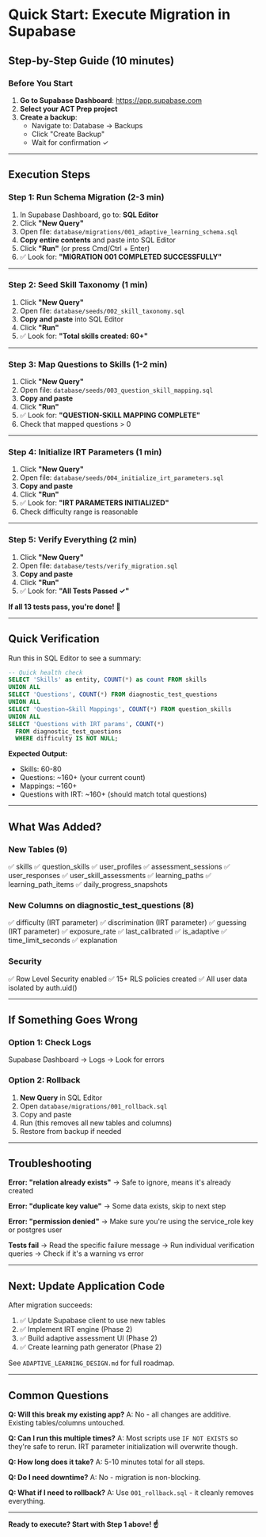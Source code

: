 # Quick Start: Execute Migration in Supabase

## Step-by-Step Guide (10 minutes)

### Before You Start

1. **Go to Supabase Dashboard**: https://app.supabase.com
2. **Select your ACT Prep project**
3. **Create a backup**:
   - Navigate to: Database → Backups
   - Click "Create Backup"
   - Wait for confirmation ✓

---

## Execution Steps

### Step 1: Run Schema Migration (2-3 min)

1. In Supabase Dashboard, go to: **SQL Editor**
2. Click **"New Query"**
3. Open file: `database/migrations/001_adaptive_learning_schema.sql`
4. **Copy entire contents** and paste into SQL Editor
5. Click **"Run"** (or press Cmd/Ctrl + Enter)
6. ✅ Look for: **"MIGRATION 001 COMPLETED SUCCESSFULLY"**

---

### Step 2: Seed Skill Taxonomy (1 min)

1. Click **"New Query"**
2. Open file: `database/seeds/002_skill_taxonomy.sql`
3. **Copy and paste** into SQL Editor
4. Click **"Run"**
5. ✅ Look for: **"Total skills created: 60+"**

---

### Step 3: Map Questions to Skills (1-2 min)

1. Click **"New Query"**
2. Open file: `database/seeds/003_question_skill_mapping.sql`
3. **Copy and paste**
4. Click **"Run"**
5. ✅ Look for: **"QUESTION-SKILL MAPPING COMPLETE"**
6. Check that mapped questions > 0

---

### Step 4: Initialize IRT Parameters (1 min)

1. Click **"New Query"**
2. Open file: `database/seeds/004_initialize_irt_parameters.sql`
3. **Copy and paste**
4. Click **"Run"**
5. ✅ Look for: **"IRT PARAMETERS INITIALIZED"**
6. Check difficulty range is reasonable

---

### Step 5: Verify Everything (2 min)

1. Click **"New Query"**
2. Open file: `database/tests/verify_migration.sql`
3. **Copy and paste**
4. Click **"Run"**
5. ✅ Look for: **"All Tests Passed ✓"**

**If all 13 tests pass, you're done! 🎉**

---

## Quick Verification

Run this in SQL Editor to see a summary:

```sql
-- Quick health check
SELECT 'Skills' as entity, COUNT(*) as count FROM skills
UNION ALL
SELECT 'Questions', COUNT(*) FROM diagnostic_test_questions
UNION ALL
SELECT 'Question→Skill Mappings', COUNT(*) FROM question_skills
UNION ALL
SELECT 'Questions with IRT params', COUNT(*)
  FROM diagnostic_test_questions
  WHERE difficulty IS NOT NULL;
```

**Expected Output:**
- Skills: 60-80
- Questions: ~160+ (your current count)
- Mappings: ~160+
- Questions with IRT: ~160+ (should match total questions)

---

## What Was Added?

### New Tables (9)
✅ skills
✅ question_skills
✅ user_profiles
✅ assessment_sessions
✅ user_responses
✅ user_skill_assessments
✅ learning_paths
✅ learning_path_items
✅ daily_progress_snapshots

### New Columns on diagnostic_test_questions (8)
✅ difficulty (IRT parameter)
✅ discrimination (IRT parameter)
✅ guessing (IRT parameter)
✅ exposure_rate
✅ last_calibrated
✅ is_adaptive
✅ time_limit_seconds
✅ explanation

### Security
✅ Row Level Security enabled
✅ 15+ RLS policies created
✅ All user data isolated by auth.uid()

---

## If Something Goes Wrong

### Option 1: Check Logs
Supabase Dashboard → Logs → Look for errors

### Option 2: Rollback
1. **New Query** in SQL Editor
2. Open `database/migrations/001_rollback.sql`
3. Copy and paste
4. Run (this removes all new tables and columns)
5. Restore from backup if needed

---

## Troubleshooting

**Error: "relation already exists"**
→ Safe to ignore, means it's already created

**Error: "duplicate key value"**
→ Some data exists, skip to next step

**Error: "permission denied"**
→ Make sure you're using the service_role key or postgres user

**Tests fail**
→ Read the specific failure message
→ Run individual verification queries
→ Check if it's a warning vs error

---

## Next: Update Application Code

After migration succeeds:

1. ✅ Update Supabase client to use new tables
2. ✅ Implement IRT engine (Phase 2)
3. ✅ Build adaptive assessment UI (Phase 2)
4. ✅ Create learning path generator (Phase 2)

See `ADAPTIVE_LEARNING_DESIGN.md` for full roadmap.

---

## Common Questions

**Q: Will this break my existing app?**
A: No - all changes are additive. Existing tables/columns untouched.

**Q: Can I run this multiple times?**
A: Most scripts use `IF NOT EXISTS` so they're safe to rerun. IRT parameter initialization will overwrite though.

**Q: How long does it take?**
A: 5-10 minutes total for all steps.

**Q: Do I need downtime?**
A: No - migration is non-blocking.

**Q: What if I need to rollback?**
A: Use `001_rollback.sql` - it cleanly removes everything.

---

**Ready to execute? Start with Step 1 above! ☝️**
